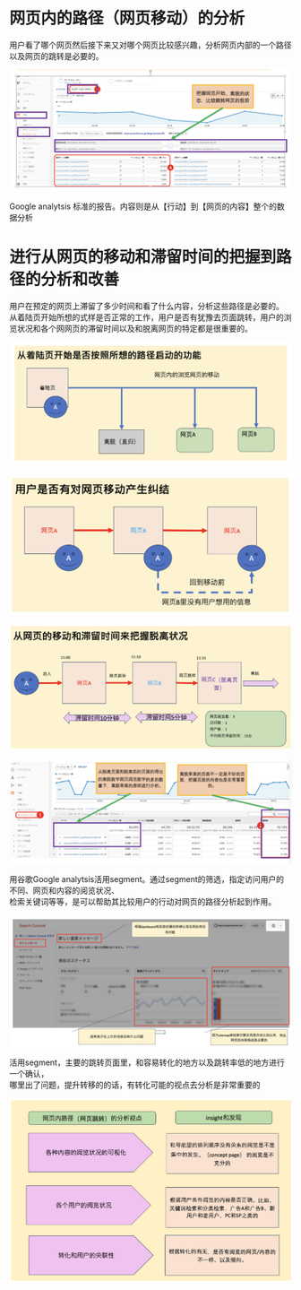 # 网页内的路径（网页移动）的分析
<p>用户看了哪个网页然后接下来又对哪个网页比较感兴趣，分析网页内部的一个路径以及网页的跳转是必要的。</p>

![网页内路径分析-Google analytics使用](https://github.com/Seankharisma/Data_Analysis_Project/blob/master/Web%20analyst/Web%E8%A7%A3%E6%9E%90/picture/google%20_analytics_web_insit_road.png)

<p>Google analytsis 标准的报告。内容则是从【行动】到【网页的内容】整个的数据分析</p>

# 进行从网页的移动和滞留时间的把握到路径的分析和改善

<p>用户在预定的网页上滞留了多少时间和看了什么内容，分析这些路径是必要的。<br>
从着陆页开始所想的式样是否正常的工作，用户是否有犹豫去页面跳转，用户的浏览状况和各个网网页的滞留时间以及和脱离网页的特定都是很重要的。
</p>

![客户行动开始到网页移动的把握1](https://github.com/Seankharisma/Data_Analysis_Project/blob/master/Web%20analyst/Web%E8%A7%A3%E6%9E%90/picture/user_site_trans_1.png)

![客户行动开始到网页移动的把握2](https://github.com/Seankharisma/Data_Analysis_Project/blob/master/Web%20analyst/Web%E8%A7%A3%E6%9E%90/picture/user_site_trans_2.png)

![客户行动开始到网页移动的把握3](https://github.com/Seankharisma/Data_Analysis_Project/blob/master/Web%20analyst/Web%E8%A7%A3%E6%9E%90/picture/user_site_trans_3.png)

![网页内路径分析-Google analytics使用2](https://github.com/Seankharisma/Data_Analysis_Project/blob/master/Web%20analyst/Web%E8%A7%A3%E6%9E%90/picture/google%20_analytics_web_insit_road2.png)

<p>用谷歌Google analytsis活用segment。通过segment的筛选，指定访问用户的不同、网页和内容的阅览状况、<br>
检索关键词等等，是可以帮助其比较用户的行动对网页的路径分析起到作用。</p>
  
![Google analytsis的segement的选择](https://github.com/Seankharisma/Data_Analysis_Project/blob/master/Web%20analyst/Web%E8%A7%A3%E6%9E%90/picture/google_search_console_web_%20opinion.png)

<p>活用segment，主要的跳转页面里，和容易转化的地方以及跳转率低的地方进行一个确认，<br>
哪里出了问题，提升转移的的话，有转化可能的视点去分析是非常重要的</p>

![website_analytics_point](https://github.com/Seankharisma/Data_Analysis_Project/blob/master/Web%20analyst/Web%E8%A7%A3%E6%9E%90/picture/site_page_exchange_improvement_point.png)
